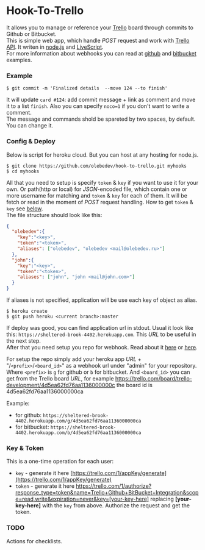 # Hook-To-Trello

It allows you to manage or reference your [Trello](https://trello.com) board through commits to Github or Bitbucket.  
This is simple web app, which handle _POST_ request and work with [Trello API](https://trello.com/docs/api). It writen in [node.js](http://nodejs.org) and [LiveScript](http://livescript.net).  
For more information about webhooks you can read at [github](https://help.github.com/articles/post-receive-hooks) and [bitbucket](https://confluence.atlassian.com/display/BITBUCKET/POST+Service+Management) examples.

### Example

```
$ git commit -m 'Finalized details  --move 124 --to finish'
```

It will update `card #124`: add commit message + link as comment and move it to a list `finish`. Also you can specify `noco=1` if you don't want to write a comment.  
The message and commands shold be spareted by two spaces, by default. You can change it.

### Config & Deploy

Below is script for heroku cloud. But you can host at any hosting for node.js.  

```
$ git clone https://github.com/olebedev/hook-to-trello.git myhooks
$ cd myhooks
```

All that you need to setup is specify `token` & `key` if you want to use it for your own. Or path(http or local) for _JSON_-encoded file, which contain one or more username for matching and `token` & `key` for each of them. It will be fetch or read in the moment of _POST_ request handling. How to get `token` & `key` see [below](#key--token).   
The file structure should look like this:


```json
{
  "olebedev":{
    "key":"<key>",
    "token":"<token>",
    "aliases": ["olebedev", "olebedev <mail@olebedev.ru>"]
  },
  "john":{
    "key":"<key>",
    "token":"<token>",
    "aliases": ["john", "john <mail@john.com>"]
  }
}
```
If aliases is not specified, application will be use each key of object as alias. 


```
$ heroku create
$ git push heroku <current branch>:master
```
If deploy was good, you can find application url in stdout. Usual it look like this: `https://sheltered-brook-4402.herokuapp.com`. This _URL_ to be useful in the next step.  
After that you need setup you repo for webhook. Read about it [here](https://help.github.com/articles/post-receive-hooks) or [here](https://confluence.atlassian.com/display/BITBUCKET/POST+Service+Management).  

For setup the repo simply add your heroku app _URL_ + "/`<prefix>`/`<board_id>`" as a webhook url under "admin" for your repository. Where `<prefix>` is `g` for github or `b` for bitbucket. And `<board_id>` you can get from the Trello board _URL_, for example https://trello.com/board/trello-development/4d5ea62fd76aa1136000000c the board id is 4d5ea62fd76aa1136000000ca  

Example:  
  * for github: `https://sheltered-brook-4402.herokuapp.com/g/4d5ea62fd76aa1136000000ca`
  * for bitbucket: `https://sheltered-brook-4402.herokuapp.com/b/4d5ea62fd76aa1136000000ca`

### Key & Token 

This is a one-time operation for each user:  
  - `key` - generate it here [https://trello.com/1/appKey/generate](https://trello.com/1/appKey/generate)
  - `token` - generate it here https://trello.com/1/authorize?response_type=token&name=Trello+Github+BitBucket+Integration&scope=read,write&expiration=never&key=[your-key-here] replacing __[your-key-here]__ with the `key` from above. Authorize the request and get the token.


### TODO

Actions for checklists.